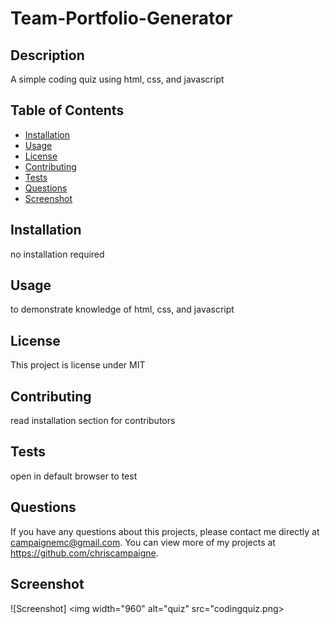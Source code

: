 # Team-Portfolio-Generator
  
  ## Description 
 A simple coding quiz using html, css, and javascript
  ## Table of Contents
  * [Installation](#installation)
  * [Usage](#usage)
  * [License](#license)
  * [Contributing](#contributing)
  * [Tests](#tests)
  * [Questions](#questions)
  * [Screenshot](#screenshot)
  
  ## Installation 
  no installation required
  ## Usage 
  to demonstrate knowledge of html, css, and javascript
  ## License 
  This project is license under MIT
  ## Contributing 
  read installation section for contributors
  ## Tests
  open in default browser to test 
  ## Questions
  If you have any questions about this projects, please contact me directly at campaignemc@gmail.com. You can view more of my projects at https://github.com/chriscampaigne.
  ## Screenshot
  ![Screenshot]
  <img width="960" alt="quiz" src="codingquiz.png>
